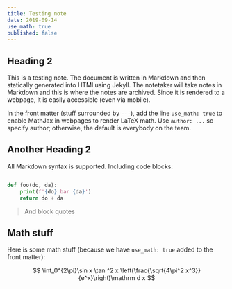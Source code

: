 ```yaml
---
title: Testing note
date: 2019-09-14
use_math: true
published: false
---
```


## Heading 2

This is a testing note. The document is written in Markdown and then statically generated into HTMl using Jekyll. The notetaker will take notes in Markdown and this is where the notes are archived. Since it is rendered to a webpage, it is easily accessible (even via mobile).

In the front matter (stuff surrounded by `---`), add the line `use_math: true` to enable MathJax in webpages to render LaTeX math. Use `author: ...` so specify author; otherwise, the default is everybody on the team.

## Another Heading 2

All Markdown syntax is supported. Including code blocks:

```python

def foo(do, da):
    print(f'{do} bar {da}')
    return do + da
```

> And block quotes

## Math stuff

Here is some math stuff (because we have `use_math: true` added to the front matter):

$$
\int_0^{2\pi}\sin x \tan ^2 x \left(\frac{\sqrt{4\pi^2 x^3}}{e^x}\right)\mathrm d x
$$